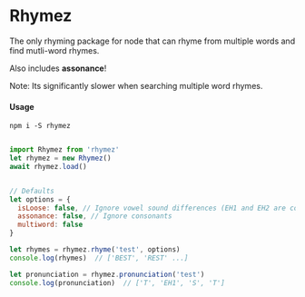 # Rhymez

The only rhyming package for node that can rhyme from multiple words and find mutli-word rhymes.

Also includes **assonance**!

Note: Its significantly slower when searching multiple word rhymes.

#### Usage

    npm i -S rhymez

```javascript

import Rhymez from 'rhymez'
let rhymez = new Rhymez()
await rhymez.load()


// Defaults
let options = {
  isLoose: false, // Ignore vowel sound differences (EH1 and EH2 are considered identical)
  assonance: false, // Ignore consonants
  multiword: false  
}

let rhymes = rhymez.rhyme('test', options)
console.log(rhymes)  // ['BEST', 'REST' ...]

let pronunciation = rhymez.pronunciation('test')
console.log(pronunciation)  // ['T', 'EH1', 'S', 'T']
```
